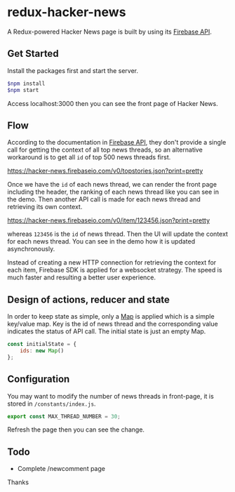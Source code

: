 redux-hacker-news
===
A Redux-powered Hacker News page is built by using its [Firebase API](https://github.com/HackerNews/API).

Get Started
---
Install the packages first and start the server.
```bash
$npm install
$npm start
```
Access localhost:3000 then you can see the front page of Hacker News.

Flow
---
According to the documentation in [Firebase API](https://github.com/HackerNews/API), they don't provide a single call for getting the context of all top news threads, so an alternative workaround is to get all `id` of top 500 news threads first.

https://hacker-news.firebaseio.com/v0/topstories.json?print=pretty

Once we have the `id` of each news thread, we can render the front page including the header, the ranking of each news thread like you can see in the demo. Then another API call is made for each news thread and retrieving its own context. 

https://hacker-news.firebaseio.com/v0/item/123456.json?print=pretty

whereas `123456` is the `id` of news thread. Then the UI will update the context for each news thread. You can see in the demo how it is updated asynchronously.

Instead of creating a new HTTP connection for retrieving the context for each item, Firebase SDK is applied for a websocket strategy. The speed is much faster and resulting a better user experience.

Design of actions, reducer and state
---
In order to keep state as simple, only a [Map](https://developer.mozilla.org/en-US/docs/Web/JavaScript/Reference/Global_Objects/Map) is applied which is a simple key/value map. Key is the id of news thread and the corresponding value indicates the status of API call. The initial state is just an empty Map.
```javascript
const initialState = {
	ids: new Map()
};
```

Configuration
---
You may want to modify the number of news threads in front-page, it is stored in `/constants/index.js`.
```javascript
export const MAX_THREAD_NUMBER = 30;
```
Refresh the page then you can see the change.

Todo
---
+ Complete /newcomment page

Thanks
